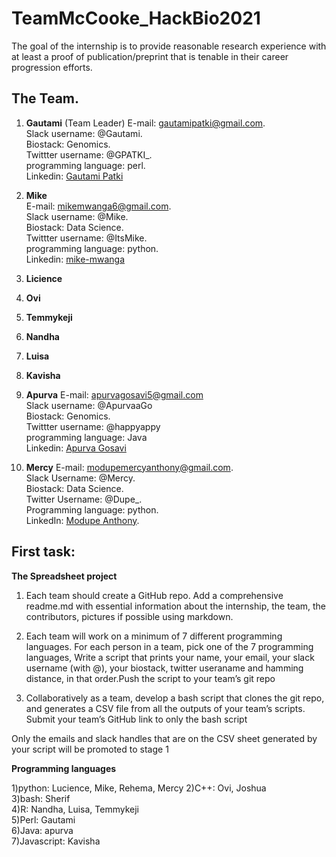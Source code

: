 # TeamMcCooke_HackBio2021

The goal of the internship is to provide reasonable research experience with at least a proof of publication/preprint that is tenable in their career progression efforts.

## The Team. 

1. **Gautami** (Team Leader)
    E-mail: gautamipatki@gmail.com.  
    Slack username: @Gautami.  
    Biostack: Genomics.  
    Twittter username: @GPATKI_.  
    programming language: perl.  
    Linkedin: [Gautami Patki](linkedin.com/in/gautami-patki-a01889133)  

2. **Mike**  
    E-mail: mikemwanga6@gmail.com.  
    Slack username: @Mike.  
    Biostack: Data Science.  
    Twittter username: @ItsMike.  
    programming language: python.  
    Linkedin: [mike-mwanga](https://www.linkedin.com/in/mike-mwanga-ab17389a/)  
4. **Licience**
6. **Ovi**
7. **Temmykeji**
8. **Nandha**
9. **Luisa**
10. **Kavisha**
11. **Apurva** 
    E-mail: apurvagosavi5@gmail.com  
    Slack username: @ApurvaaGo   
    Biostack: Genomics.   
    Twittter username: @happyappy   
    programming language: Java   
    Linkedin: [Apurva Gosavi](linkedin.com/in/apurva-gosavi-5a6590192)
13. **Mercy**
     E-mail: modupemercyanthony@gmail.com.  
     Slack Username: @Mercy.  
     Biostack: Data Science.  
     Twitter Username: @Dupe_.  
     Programming language: python.  
     LinkedIn: [Modupe Anthony](https://www.linkedin.com/in/modupe-anthony-066392177).  





## First task:
**The Spreadsheet project**  

1. Each team should create a GitHub repo. Add a comprehensive readme.md with essential information about the internship, the team, the contributors, pictures if possible using markdown.

2. Each team will work on a minimum of  7 different programming languages. For each person in a team, pick one of the 7 programming languages, Write a script that prints your name, your email, your slack username (with @), your biostack, twitter useraname and hamming distance, in that order.Push the script to your team’s git repo

3. Collaboratively as a team, develop a bash script that clones the git repo, and generates a CSV file from all the outputs of your team’s scripts. Submit your team’s GitHub link to only the bash script 

Only the emails and slack handles that are on the CSV sheet generated by your script will be promoted to stage 1


**Programming languages**

1)python: Lucience, Mike, Rehema, Mercy
2)C++: Ovi, Joshua  
3)bash: Sherif  
4)R:  Nandha, Luisa, Temmykeji  
5)Perl: Gautami  
6)Java: apurva  
7)Javascript: Kavisha  
